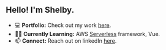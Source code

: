 ## Hello! I'm Shelby.


* 💻 **Portfolio:** Check out my work [here](https://www.shelby-el-rassi.com/).
* 👩‍💻 **Currently Learning:** AWS [Serverless](https://www.npmjs.com/package/serverless) framework, Vue.
* 📫 **Connect:** Reach out on linkedIn [here](https://www.linkedin.com/in/shelby-el-rassi-dev/).





